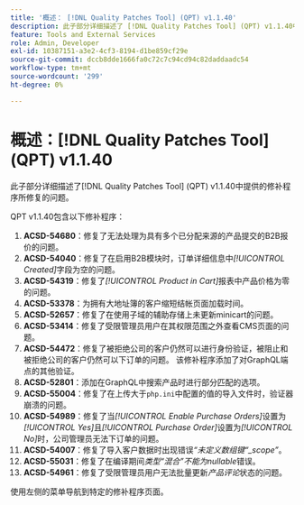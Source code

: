 ```yaml
---
title: '概述： [!DNL Quality Patches Tool] (QPT) v1.1.40'
description: 此子部分详细描述了 [!DNL Quality Patches Tool] (QPT) v1.1.40中提供的修补程序所修复的问题。
feature: Tools and External Services
role: Admin, Developer
exl-id: 10387151-a3e2-4cf3-8194-d1be859cf29e
source-git-commit: dccb8dde1666fa0c72c7c94cd94c82daddaadc54
workflow-type: tm+mt
source-wordcount: '299'
ht-degree: 0%

---
```


# 概述：[!DNL Quality Patches Tool] (QPT) v1.1.40

此子部分详细描述了[!DNL Quality Patches Tool] (QPT) v1.1.40中提供的修补程序所修复的问题。

QPT v1.1.40包含以下修补程序：

1. **ACSD-54680**：修复了无法处理为具有多个已分配来源的产品提交的B2B报价的问题。
1. **ACSD-54040**：修复了在启用B2B模块时，订单详细信息中&#x200B;*[!UICONTROL Created]*&#x200B;字段为空的问题。
1. **ACSD-54319**：修复了&#x200B;*[!UICONTROL Product in Cart]*&#x200B;报表中产品价格为零的问题。
1. **ACSD-53378**：为拥有大地址簿的客户缩短结帐页面加载时间。
1. **ACSD-52657**：修复了在使用子域的辅助存储上未更新minicart的问题。
1. **ACSD-53414**：修复了受限管理员用户在其权限范围之外查看CMS页面的问题。
1. **ACSD-54472**：修复了被拒绝公司的客户仍然可以进行身份验证，被阻止和被拒绝公司的客户仍然可以下订单的问题。 该修补程序添加了对GraphQL端点的其他验证。
1. **ACSD-52801**：添加在GraphQL中搜索产品时进行部分匹配的选项。
1. **ACSD-55004**：修复了在上传大于`php.ini`中配置的值的导入文件时，验证器崩溃的问题。
1. **ACSD-54989**：修复了当&#x200B;*[!UICONTROL Enable Purchase Orders]*&#x200B;设置为&#x200B;*[!UICONTROL Yes]*&#x200B;且&#x200B;*[!UICONTROL Purchase Order]*&#x200B;设置为&#x200B;*[!UICONTROL No]*&#x200B;时，公司管理员无法下订单的问题。
1. **ACSD-54007**：修复了导入客户数据时出现错误&#x200B;*“未定义数组键“_scope”*。
1. **ACSD-55031**：修复了在编译期间&#x200B;*类型“混合”不能为nullable*&#x200B;错误。
1. **ACSD-54961**：修复了受限管理员用户无法批量更新&#x200B;*产品评论*&#x200B;状态的问题。

使用左侧的菜单导航到特定的修补程序页面。
